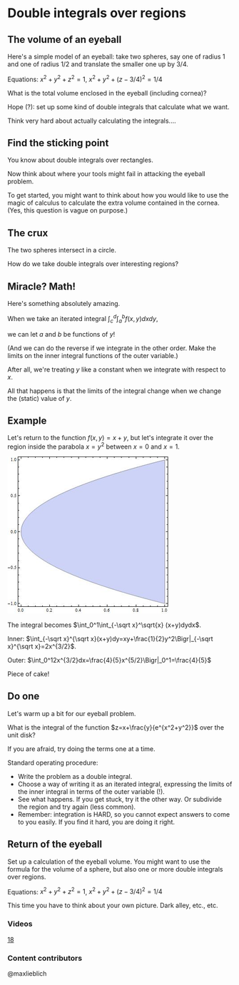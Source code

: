 Double integrals over regions
=============================

The volume of an eyeball
------------------------

Here's a simple model of an eyeball: take two spheres, say one of radius
$1$ and one of radius $1/2$ and translate the smaller one up by
$3/4$.

Equations: $x^2+y^2+z^2=1$, $x^2+y^2+(z-3/4)^2=1/4$

What is the total volume enclosed in the eyeball (including cornea)?

Hope (?): set up some kind of double integrals that calculate what we
want.

Think very hard about actually calculating the integrals....

Find the sticking point
-----------------------

You know about double integrals over rectangles.

Now think about where your tools might fail in attacking the eyeball
problem.

To get started, you might want to think about how you would like to use
the magic of calculus to calculate the extra volume contained in the
cornea. (Yes, this question is vague on purpose.)

The crux
--------

The two spheres intersect in a circle.

How do we take double integrals over interesting regions?

Miracle? Math!
--------------

Here's something absolutely amazing.

When we take an iterated integral $\int_c^d\int_a^bf(x,y)dxdy$,

we can let $a$ and $b$ be functions of $y$!

(And we can do the reverse if we integrate in the other order. Make the
limits on the inner integral functions of the outer variable.)

After all, we're treating $y$ like a constant when we integrate with
respect to $x$.

All that happens is that the limits of the integral change when we
change the (static) value of $y$.

Example
-------

Let's return to the function $f(x,y)=x+y$, but let's integrate it over
the region inside the parabola $x=y^2$ between $x=0$ and $x=1$.

![](media/region.jpg)

The integral becomes $\int_0^1\int_{-\sqrt x}^\sqrt{x}
(x+y)dydx$.

Inner: $\int_{-\sqrt x}^{\sqrt
x}(x+y)dy=xy+\frac{1}{2}y^2\Bigr|_{-\sqrt x}^{\sqrt
x}=2x^{3/2}$.

Outer:
$\int_0^12x^{3/2}dx=\frac{4}{5}x^{5/2}\Bigr|_0^1=\frac{4}{5}$

Piece of cake!

Do one
------

Let's warm up a bit for our eyeball problem.

What is the integral of the function $z=x+\frac{y}{e^{x^2+y^2}}$
over the unit disk?

If you are afraid, try doing the terms one at a time.

Standard operating procedure:

-   Write the problem as a double integral.
-   Choose a way of writing it as an iterated integral, expressing the
    limits of the inner integral in terms of the outer variable (!).
-   See what happens. If you get stuck, try it the other way. Or
    subdivide the region and try again (less common).
-   Remember: integration is HARD, so you cannot expect answers to come
    to you easily. If you find it hard, you are doing it right.

Return of the eyeball
---------------------

Set up a calculation of the eyeball volume. You might want to use the
formula for the volume of a sphere, but also one or more double
integrals over regions.

Equations: $x^2+y^2+z^2=1$, $x^2+y^2+(z-3/4)^2=1/4$

This time you have to think about your own picture. Dark alley, etc.,
etc.

### Videos
[18](http://www.math.washington.edu/~lieblich/Math126/video/18.mp4)

### Content contributors
@maxlieblich
